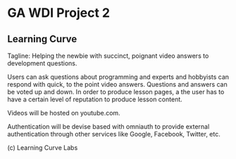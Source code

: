 # GA WDI Project 2 
## Learning Curve

Tagline: Helping the newbie with succinct, poignant video answers to development questions.

Users can ask questions about programming and experts and hobbyists can respond with quick, to the point video answers.  Questions and answers can be voted up and down.  In order to produce lesson pages, a the user has to have a certain level of reputation to produce lesson content.

Videos will be hosted on youtube.com.

Authentication will be devise based with omniauth to provide external authentication through other services like Google, Facebook, Twitter, etc.

(c) Learning Curve Labs 